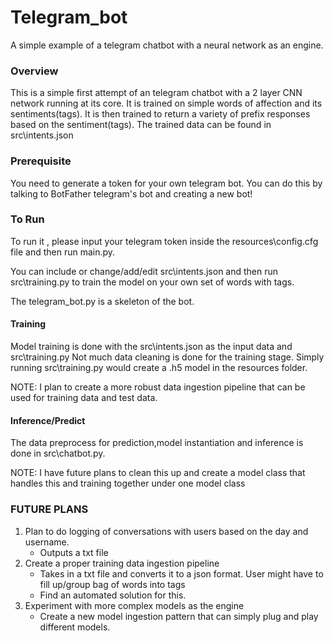 # Telegram_bot
A simple example of a telegram chatbot with a neural network as an engine.

### Overview
This is a simple first attempt of an telegram chatbot with a 2 layer CNN network running at its core. It is trained on simple words of affection and its sentiments(tags). It is then trained to return a variety of prefix responses based on the sentiment(tags). The trained data can be found in src\intents.json

### Prerequisite
You need to generate a token for your own telegram bot. You can do this by talking to BotFather telegram's bot and creating a new bot!
### To Run
To run it , please input your telegram token inside the resources\config.cfg file and then run main.py.

You can include or change/add/edit src\intents.json and then run src\training.py to train the model on your own set of words with tags.

The telegram_bot.py is a skeleton of the bot.

#### Training
Model training is done with the src\intents.json as the input data and src\training.py 
Not much data cleaning is done for the training stage. Simply running src\training.py would create a .h5 model in the resources folder.

NOTE: I plan to create a more robust data ingestion pipeline that can be used for training data and test data.
#### Inference/Predict
The data preprocess for prediction,model instantiation and inference is done in src\chatbot.py.

NOTE: I have future plans to clean this up and create a model class that handles this and training together under one model class


### FUTURE PLANS
1. Plan to do logging of conversations with users based on the day and username.
    - Outputs a txt file
2. Create a proper training data ingestion pipeline 
    - Takes in a txt file and converts it to a json format. User might have to fill up/group bag of words into tags
    - Find an automated solution for this.
3. Experiment with more complex models as the engine
    - Create a new model ingestion pattern that can simply plug and play different models.
